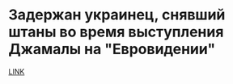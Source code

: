 # Задержан украинец, снявший штаны во время выступления Джамалы на "Евровидении"



[LINK](https://varlamov.ru/2372591.html)